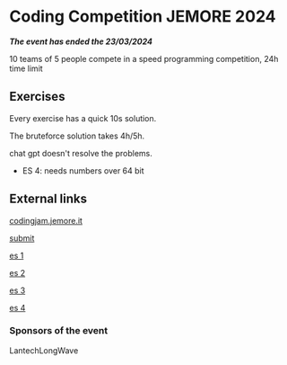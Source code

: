# Coding Competition JEMORE 2024

***The event has ended the 23/03/2024***

10 teams of 5 people compete in a speed programming competition, 24h time limit

## Exercises

Every exercise has a quick 10s solution.

The bruteforce solution takes 4h/5h.

chat gpt doesn't resolve the problems.

* ES 4: needs numbers over 64 bit

## External links

[codingjam.jemore.it](http://codingjam.jemore.it/)

[submit](http://codingjam.jemore.it/submit)

[es 1](http://codingjam.jemore.it/primo_tag)

[es 2](http://codingjam.jemore.it/4a65746f705f6d657264)

[es 3](http://codingjam.jemore.it/4RR3N4IT11)

[es 4](http://codingjam.jemore.it/S31_QuaSi_4rr1v4t)

### Sponsors of the event

LantechLongWave

